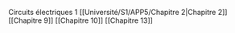 Circuits électriques 1
[[Université/S1/APP5/Chapitre 2|Chapitre 2]]
[[Chapitre 9]]
[[Chapitre 10]]
[[Chapitre 13]]
